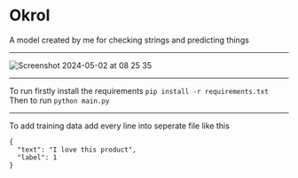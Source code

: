 # Okrol
A model created by me for checking strings and predicting things
____________
![Screenshot 2024-05-02 at 08 25 35](https://github.com/Okerew/okrol/assets/93822247/95c08c7e-472a-47b2-bf6c-d1d7fe56cfa7)
____________
To run firstly install the requirements `pip install -r requirements.txt`
Then to run `python main.py`
____________
To add training data add every line into seperate file like this
```
{
  "text": "I love this product",
  "label": 1
}
```
